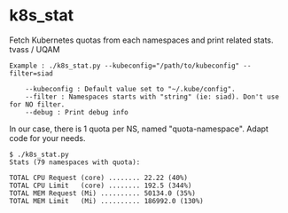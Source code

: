 # k8s_stat

Fetch Kubernetes quotas from each namespaces and print related stats.
tvass / UQAM

```
Example : ./k8s_stat.py --kubeconfig="/path/to/kubeconfig" --filter=siad

    --kubeconfig : Default value set to "~/.kube/config".
    --filter : Namespaces starts with "string" (ie: siad). Don't use for NO filter.
    --debug : Print debug info
```

In our case, there is 1 quota per NS, named "quota-namespace".
Adapt code for your needs.

```
$ ./k8s_stat.py
Stats (79 namespaces with quota):

TOTAL CPU Request (core) ........ 22.22 (40%)
TOTAL CPU Limit   (core) ........ 192.5 (344%)
TOTAL MEM Request (Mi) .......... 50134.0 (35%)
TOTAL MEM Limit   (Mi) .......... 186992.0 (130%)
```
